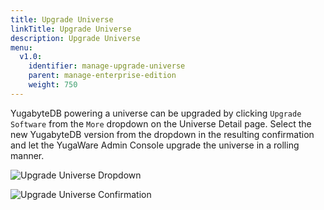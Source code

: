```yaml
---
title: Upgrade Universe
linkTitle: Upgrade Universe
description: Upgrade Universe
menu:
  v1.0:
    identifier: manage-upgrade-universe
    parent: manage-enterprise-edition
    weight: 750
---
```


YugabyteDB powering a universe can be upgraded by clicking `Upgrade Software` from the `More` dropdown on the Universe Detail page. Select the new YugabyteDB version from the dropdown in the resulting confirmation and let the YugaWare Admin Console upgrade the universe in a rolling manner. 

![Upgrade Universe Dropdown](/images/ee/upgrade-univ-1.png)

![Upgrade Universe Confirmation](/images/ee/upgrade-univ-2.png)

